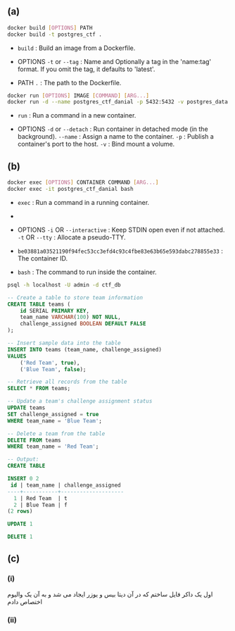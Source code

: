 ## (a)

```bash
docker build [OPTIONS] PATH 
docker build -t postgres_ctf .
```

- `build` : Build an image from a Dockerfile.

- OPTIONS
  `-t` or `--tag` : Name and Optionally a tag in the 'name:tag' format. If you omit the tag, it defaults to 'latest'.

- PATH
  `.` : The path to the Dockerfile.

```bash
docker run [OPTIONS] IMAGE [COMMAND] [ARG...]
docker run -d --name postgres_ctf_danial -p 5432:5432 -v postgres_data:/var/lib/postgresql/data postgres_ctf
```

- `run` : Run a command in a new container.

- OPTIONS
  `-d` or `--detach` : Run container in detached mode (in the background).
  `--name` : Assign a name to the container.
  `-p` : Publish a container's port to the host.
  `-v` : Bind mount a volume.

## (b)

```bash
docker exec [OPTIONS] CONTAINER COMMAND [ARG...]
docker exec -it postgres_ctf_danial bash
```

- `exec` : Run a command in a running container.
-
- OPTIONS
  `-i` OR `--interactive` : Keep STDIN open even if not attached.
  `-t` OR `--tty` : Allocate a pseudo-TTY.

- `be03881a03521190f94fec53cc3efd4c93c4fbe83e63b65e593dabc278855e33` : The container ID.
- `bash` : The command to run inside the container.

```bash
psql -h localhost -U admin -d ctf_db
```

```sql
-- Create a table to store team information
CREATE TABLE teams (
    id SERIAL PRIMARY KEY,
    team_name VARCHAR(100) NOT NULL,
    challenge_assigned BOOLEAN DEFAULT FALSE
);

-- Insert sample data into the table
INSERT INTO teams (team_name, challenge_assigned)
VALUES 
    ('Red Team', true),
    ('Blue Team', false);

-- Retrieve all records from the table
SELECT * FROM teams;

-- Update a team's challenge assignment status
UPDATE teams
SET challenge_assigned = true
WHERE team_name = 'Blue Team';

-- Delete a team from the table
DELETE FROM teams
WHERE team_name = 'Red Team';

-- Output:
CREATE TABLE

INSERT 0 2
 id | team_name | challenge_assigned 
----+-----------+--------------------
  1 | Red Team  | t
  2 | Blue Team | f
(2 rows)

UPDATE 1

DELETE 1

```

## (c)

### (i)

اول یک داکر فایل ساختم که در آن دیتا بیس و یوزر ایجاد می شد و به آن یک والیوم اختصاص دادم

### (ii)


